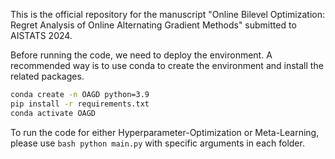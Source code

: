 This is the official repository for the manuscript
"Online Bilevel Optimization: Regret Analysis of Online Alternating Gradient Methods"
submitted to AISTATS 2024.



Before running the code, we need to deploy the environment.
A recommended way is to use conda to create the environment and install the related packages.

```bash
conda create -n OAGD python=3.9
pip install -r requirements.txt
conda activate OAGD 
```

To run the code for either Hyperparameter-Optimization or Meta-Learning, 
please use ```bash python main.py``` with specific arguments in each folder.